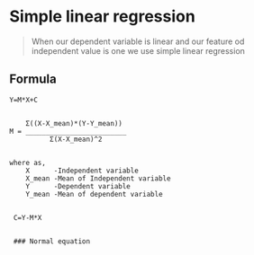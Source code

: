 # Simple linear regression 
> When our dependent variable  is  linear  and our feature od independent value is one we use simple linear regression
## Formula 
    Y=M*X+C
    
    
        Σ((X-X_mean)*(Y-Y_mean)) 
    M = _________________________ 
              Σ(X-X_mean)^2 
             
             
    where as,
        X      -Independent variable 
        X_mean -Mean of Independent variable 
        Y      -Dependent variable 
        Y_mean -Mean of dependent variable 


     C=Y-M*X
     
     
     ### Normal equation

